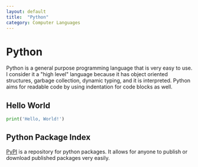 ```yaml
---
layout: default
title:  "Python"
category: Computer Languages
---
```


# Python
Python is a general purpose programming language that is very easy
to use. I consider it a "high level" language because it has object
oriented structures, garbage collection, dynamic typing, and it is
interpreted. Python aims for readable code by using indentation for
code blocks as well.

## Hello World
```python
print('Hello, World!')
```

## Python Package Index
[PyPI](https://pypi.org/) is a repository for python packages. It
allows for anyone to publish or download published packages very
easily.
